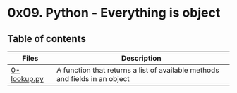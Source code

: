 # 0x09. Python - Everything is object

## Table of contents
Files | Description
----- | -----------
[0-lookup.py](./0-lookup.py) | A function that returns a list of available methods and fields in an object

